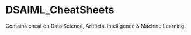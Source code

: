 # DSAIML_CheatSheets
Contains cheat on Data Science, Artificial Intelligence &amp; Machine Learning.
